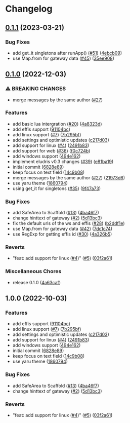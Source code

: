 # Changelog

## [0.1.1](https://github.com/eludris-community/eludris_flutter/compare/v0.1.0...v0.1.1) (2023-03-21)


### Bug Fixes

* add get_it singletons after runApp() ([#51](https://github.com/eludris-community/eludris_flutter/issues/51)) ([4ebcb09](https://github.com/eludris-community/eludris_flutter/commit/4ebcb09d4647807633e22869389b4ed8e63d0ea9))
* use Map.from for gateway data ([#45](https://github.com/eludris-community/eludris_flutter/issues/45)) ([35ee908](https://github.com/eludris-community/eludris_flutter/commit/35ee908ccc21dad9a228dc029a7ae85ffd8fe68d))

## [0.1.0](https://github.com/eludris-community/eludris_flutter/compare/v1.0.0...v0.1.0) (2022-12-03)


### ⚠ BREAKING CHANGES

* merge messages by the same author ([#27](https://github.com/eludris-community/eludris_flutter/issues/27))

### Features

* add basic lua intergration ([#20](https://github.com/eludris-community/eludris_flutter/issues/20)) ([4a8323d](https://github.com/eludris-community/eludris_flutter/commit/4a8323dbdc406f91a6262454fb4f8e3a50e3ff73))
* add effis support ([91104bc](https://github.com/eludris-community/eludris_flutter/commit/91104bc5932fff72f5c26479e5e0ab05bcaa6f19))
* add linux support ([#7](https://github.com/eludris-community/eludris_flutter/issues/7)) ([7b295bf](https://github.com/eludris-community/eludris_flutter/commit/7b295bfa3b5d74c4195c6a2af0aca3cd1f043f5d))
* add settings and optimistic updates ([c217d03](https://github.com/eludris-community/eludris_flutter/commit/c217d03f2662fea7f0f7b90fc0daaf101765136d))
* add support for linux ([#4](https://github.com/eludris-community/eludris_flutter/issues/4)) ([2491b83](https://github.com/eludris-community/eludris_flutter/commit/2491b8315dafd765ea72ec47fcf7fe99d585a3c5))
* add support for web ([#36](https://github.com/eludris-community/eludris_flutter/issues/36)) ([f0c724b](https://github.com/eludris-community/eludris_flutter/commit/f0c724bcd6a5dc604eddfeba9f78145d94ab4393))
* add windows support ([494e162](https://github.com/eludris-community/eludris_flutter/commit/494e1623c279926144d8918afa942ef7311fb49b))
* implement eludris v0.3 changes ([#39](https://github.com/eludris-community/eludris_flutter/issues/39)) ([e81ba19](https://github.com/eludris-community/eludris_flutter/commit/e81ba19466f14630eee2a51d8d30c1b8aee33629))
* initial commit ([6828e89](https://github.com/eludris-community/eludris_flutter/commit/6828e89be810d08177937fd6e20d80d21d42892b))
* keep focus on text field ([14c9b08](https://github.com/eludris-community/eludris_flutter/commit/14c9b0831efda546f663e49ba1012e36ec08a807))
* merge messages by the same author ([#27](https://github.com/eludris-community/eludris_flutter/issues/27)) ([21973d6](https://github.com/eludris-community/eludris_flutter/commit/21973d652012071fdcc5275d2bb8372d5deba93f))
* use yaru theme ([1860794](https://github.com/eludris-community/eludris_flutter/commit/186079428b6fcd566e0526bfbb9118f29397961c))
* using get_it for singletons ([#35](https://github.com/eludris-community/eludris_flutter/issues/35)) ([9f47a73](https://github.com/eludris-community/eludris_flutter/commit/9f47a73576905b5da98eae96b195e2db7adb841c))


### Bug Fixes

* add SafeArea to Scaffold ([#13](https://github.com/eludris-community/eludris_flutter/issues/13)) ([4ba46f7](https://github.com/eludris-community/eludris_flutter/commit/4ba46f789d93881e00bff340e119411d10ab79ac))
* change hinttext of gateway ([#2](https://github.com/eludris-community/eludris_flutter/issues/2)) ([5d13bc3](https://github.com/eludris-community/eludris_flutter/commit/5d13bc3d1af491535f2a03925255e46ea7744fd5))
* fix the default urls of the ws and effis ([#28](https://github.com/eludris-community/eludris_flutter/issues/28)) ([b2ddf1e](https://github.com/eludris-community/eludris_flutter/commit/b2ddf1e36e4654592f1739dd3e85c57d179d5557))
* use Map.from for gateway data ([#42](https://github.com/eludris-community/eludris_flutter/issues/42)) ([7dc1c74](https://github.com/eludris-community/eludris_flutter/commit/7dc1c7495660060ab300fe0f676a7bc82db7d269))
* use RegExp for getting effis id ([#30](https://github.com/eludris-community/eludris_flutter/issues/30)) ([4a326b5](https://github.com/eludris-community/eludris_flutter/commit/4a326b5acb99e1243fd6cf7cba5f4e589549ffd9))


### Reverts

* "feat: add support for linux ([#4](https://github.com/eludris-community/eludris_flutter/issues/4))" ([#5](https://github.com/eludris-community/eludris_flutter/issues/5)) ([03f2a61](https://github.com/eludris-community/eludris_flutter/commit/03f2a614683ae1cddce7dbf5c911882d0817ff67))


### Miscellaneous Chores

* release 0.1.0 ([4a63caf](https://github.com/eludris-community/eludris_flutter/commit/4a63caf6aa5b472030c20885e3508e36fa31baca))

## 1.0.0 (2022-10-03)


### Features

* add effis support ([91104bc](https://github.com/Eludris/eludris_flutter/commit/91104bc5932fff72f5c26479e5e0ab05bcaa6f19))
* add linux support ([#7](https://github.com/Eludris/eludris_flutter/issues/7)) ([7b295bf](https://github.com/Eludris/eludris_flutter/commit/7b295bfa3b5d74c4195c6a2af0aca3cd1f043f5d))
* add settings and optimistic updates ([c217d03](https://github.com/Eludris/eludris_flutter/commit/c217d03f2662fea7f0f7b90fc0daaf101765136d))
* add support for linux ([#4](https://github.com/Eludris/eludris_flutter/issues/4)) ([2491b83](https://github.com/Eludris/eludris_flutter/commit/2491b8315dafd765ea72ec47fcf7fe99d585a3c5))
* add windows support ([494e162](https://github.com/Eludris/eludris_flutter/commit/494e1623c279926144d8918afa942ef7311fb49b))
* initial commit ([6828e89](https://github.com/Eludris/eludris_flutter/commit/6828e89be810d08177937fd6e20d80d21d42892b))
* keep focus on text field ([14c9b08](https://github.com/Eludris/eludris_flutter/commit/14c9b0831efda546f663e49ba1012e36ec08a807))
* use yaru theme ([1860794](https://github.com/Eludris/eludris_flutter/commit/186079428b6fcd566e0526bfbb9118f29397961c))


### Bug Fixes

* add SafeArea to Scaffold ([#13](https://github.com/Eludris/eludris_flutter/issues/13)) ([4ba46f7](https://github.com/Eludris/eludris_flutter/commit/4ba46f789d93881e00bff340e119411d10ab79ac))
* change hinttext of gateway ([#2](https://github.com/Eludris/eludris_flutter/issues/2)) ([5d13bc3](https://github.com/Eludris/eludris_flutter/commit/5d13bc3d1af491535f2a03925255e46ea7744fd5))


### Reverts

* "feat: add support for linux ([#4](https://github.com/Eludris/eludris_flutter/issues/4))" ([#5](https://github.com/Eludris/eludris_flutter/issues/5)) ([03f2a61](https://github.com/Eludris/eludris_flutter/commit/03f2a614683ae1cddce7dbf5c911882d0817ff67))
